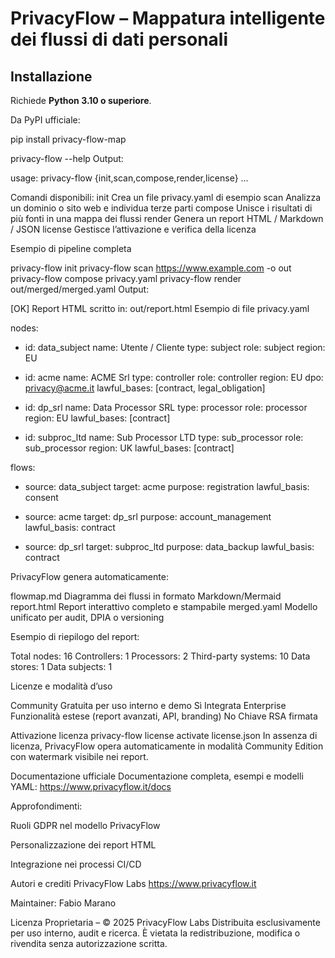 # PrivacyFlow – Mappatura intelligente dei flussi di dati personali

## Installazione

Richiede **Python 3.10 o superiore**.

Da PyPI ufficiale:


pip install privacy-flow-map
 
privacy-flow --help
Output:

usage: privacy-flow {init,scan,compose,render,license} ...

Comandi disponibili:
  init       Crea un file privacy.yaml di esempio
  scan       Analizza un dominio o sito web e individua terze parti
  compose    Unisce i risultati di più fonti in una mappa dei flussi
  render     Genera un report HTML / Markdown / JSON
  license    Gestisce l’attivazione e verifica della licenza
  
Esempio di pipeline completa
 
privacy-flow init
privacy-flow scan https://www.example.com -o out
privacy-flow compose privacy.yaml
privacy-flow render out/merged/merged.yaml
Output:

[OK] Report HTML scritto in: out/report.html
Esempio di file privacy.yaml

nodes:
  - id: data_subject
    name: Utente / Cliente
    type: subject
    role: subject
    region: EU

  - id: acme
    name: ACME Srl
    type: controller
    role: controller
    region: EU
    dpo: privacy@acme.it
    lawful_bases: [contract, legal_obligation]

  - id: dp_srl
    name: Data Processor SRL
    type: processor
    role: processor
    region: EU
    lawful_bases: [contract]

  - id: subproc_ltd
    name: Sub Processor LTD
    type: sub_processor
    role: sub_processor
    region: UK
    lawful_bases: [contract]

flows:
  - source: data_subject
    target: acme
    purpose: registration
    lawful_basis: consent

  - source: acme
    target: dp_srl
    purpose: account_management
    lawful_basis: contract

  - source: dp_srl
    target: subproc_ltd
    purpose: data_backup
    lawful_basis: contract
	
 
PrivacyFlow genera automaticamente:

flowmap.md	Diagramma dei flussi in formato Markdown/Mermaid
report.html	Report interattivo completo e stampabile
merged.yaml	Modello unificato per audit, DPIA o versioning

Esempio di riepilogo del report:

Total nodes: 16
Controllers: 1
Processors: 2
Third-party systems: 10
Data stores: 1
Data subjects: 1


Licenze e modalità d’uso

Community	Gratuita per uso interno e demo	Sì	Integrata
Enterprise	Funzionalità estese (report avanzati, API, branding)	No	Chiave RSA firmata

Attivazione licenza
privacy-flow license activate license.json
In assenza di licenza, PrivacyFlow opera automaticamente in modalità Community Edition con watermark visibile nei report.

Documentazione ufficiale
Documentazione completa, esempi e modelli YAML:
https://www.privacyflow.it/docs

Approfondimenti:

Ruoli GDPR nel modello PrivacyFlow

Personalizzazione dei report HTML

Integrazione nei processi CI/CD

Autori e crediti
PrivacyFlow Labs
https://www.privacyflow.it

Maintainer: Fabio Marano

Licenza
Proprietaria – © 2025 PrivacyFlow Labs
Distribuita esclusivamente per uso interno, audit e ricerca.
È vietata la redistribuzione, modifica o rivendita senza autorizzazione scritta.